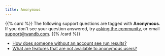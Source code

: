 ```yaml
---
title: Anonymous 
---
```

{{% card %}}
The following support questions are tagged with <b>Anonymous</b>. If you don't see 
your question answered, try [asking the community](https://community.wandb.ai/), 
or email [support@wandb.com](mailto:support@wandb.com).
{{% /card %}}
- [How does someone without an account see run results?](run_results_anonymous_mode.md)
- [What are features that are not available to anonymous users?](anon_users_unavailable_features.md)
